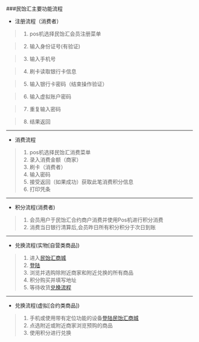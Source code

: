 
###民饴汇主要功能流程
* 注册流程（消费者）

> 1. pos机选择民饴汇会员注册菜单

> 2. 输入身份证号(有验证)

> 3. 输入手机号

> 4. 刷卡读取银行卡信息

> 5. 输入银行卡密码（结束操作验证）

> 6. 输入虚拟账户密码

> 7. 重复输入密码

> 8. 结果返回

---
* 消费流程
> 1. pos机选择民饴汇消费菜单
> 2. 录入消费金额（商家）
> 3. 刷卡（消费者）
> 4. 输入密码
> 5. 接受返回（如果成功）获取此笔消费积分信息
> 6. 打印凭条

---
* 积分流程(消费者)
> 1. 会员用户于民饴汇合约商户消费并使用Pos机进行积分消费
> 2. 消费当日银行清算后,会员昨日所有积分积分于次日到账

---
* 兑换流程(实物[自营类商品])
> 1. 进入[民饴汇商城][1]
> 2. [登陆][2]
> 3. 浏览并选购除附近商家和附近兑换的所有商品
> 4. 积分购买并填写地址
> 5. 等待收货[兑换流程][3]

---
* 兑换流程(虚拟[合约类商品])
> 1. 手机或使用带有定位功能的设备[登陆][2][民饴汇商城][1]
> 2. 点选附近或附近商家浏览预购的商品
> 3. 使用积分进行兑换


[1]: http://minyihui.com "民饴汇商城"
[2]: http://minyihui.com/user.php "登陆页面"
[3]: http://minyihui.com/article.php?id=23 "兑换流程"
